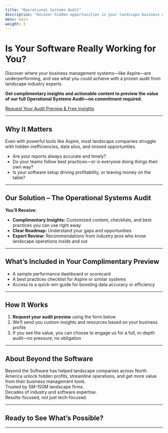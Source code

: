 ```yaml
---
title: "Operational Systems Audit"
description: "Uncover hidden opportunities in your landscape business with our expert audit process."
menu: main
weight: 3
---
```


# Is Your Software Really Working for You?

Discover where your business management systems—like Aspire—are underperforming, and see what you could achieve with a proven audit from landscape industry experts.

**Get complimentary insights and actionable content to preview the value of our full Operational Systems Audit—no commitment required.**

[Request Your Audit Preview & Free Insights](#contact)

---

## Why It Matters

Even with powerful tools like Aspire, most landscape companies struggle with hidden inefficiencies, data silos, and missed opportunities.

- Are your reports always accurate and timely?  
- Do your teams follow best practices—or is everyone doing things their own way?  
- Is your software setup driving profitability, or leaving money on the table?

---

## Our Solution – The Operational Systems Audit

**You’ll Receive:**  
- **Complimentary Insights:** Customized content, checklists, and best practices you can use right away  
- **Clear Roadmap:** Understand your gaps and opportunities  
- **Expert Review:** Recommendations from industry pros who know landscape operations inside and out

---

## What’s Included in Your Complimentary Preview

- A sample performance dashboard or scorecard  
- A best practices checklist for Aspire or similar systems  
- Access to a quick-win guide for boosting data accuracy or efficiency

---

## How It Works

1. **Request your audit preview** using the form below  
2. We’ll send you custom insights and resources based on your business profile  
3. If you see the value, you can choose to engage us for a full, in-depth audit—no pressure, no obligation

---

## About Beyond the Software

Beyond the Software has helped landscape companies across North America unlock hidden profits, streamline operations, and get more value from their business management tools.  
Trusted by $5M–$150M landscape firms.  
Decades of industry and software expertise.  
Results-focused, not just tech-focused.

---

## Ready to See What’s Possible?

---
